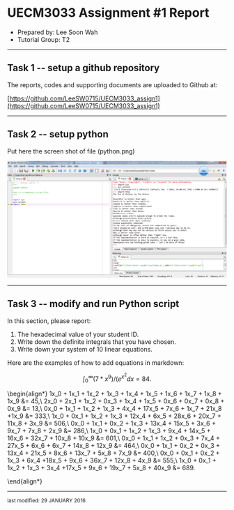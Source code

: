 UECM3033 Assignment #1 Report
========================================================

- Prepared by: Lee Soon Wah
- Tutorial Group: T2

--------------------------------------------------------

## Task 1 -- setup a github repository

The reports, codes and supporting documents are uploaded to Github at: 

[https://github.com/LeeSW0715/UECM3033_assign1](https://github.com/LeeSW0715/UECM3033_assign1)


---------------------------------------------------------

## Task 2 -- setup python

Put here the screen shot of file (python.png)

![python.png](python.png)


------------------------------------------------------------

## Task 3 -- modify and run Python script

In this section, please report:

1. The hexadecimal value of your student ID.
2. Write down the definite integrals that you have chosen.
3. Write down your system of 10 linear equations.

Here are the examples of how to add equations in markdown:

$$\int_0^{\infty} (7*x^{9})/(e^{x^2}dx = 84.$$

\begin{align*}
1x_0 + 1x_1 + 1x_2 + 1x_3 + 1x_4 + 1x_5 + 1x_6 + 1x_7 + 1x_8 + 1x_9 &= 45,\\
2x_0 + 2x_1 + 1x_2 + 0x_3 + 1x_4 + 1x_5 + 0x_6 + 0x_7 + 0x_8 + 0x_9 &= 13,\\
0x_0 + 1x_1 + 1x_2 + 1x_3 + 4x_4 + 17x_5 + 7x_6 + 1x_7 + 21x_8 +1x_9 &= 333,\\
1x_0 + 0x_1 + 1x_2 + 1x_3 + 12x_4 + 6x_5 + 28x_6 + 20x_7 + 11x_8 + 3x_9 &= 506,\\
0x_0 + 1x_1 + 0x_2 + 1x_3 + 13x_4 + 15x_5 + 3x_6 + 9x_7 + 7x_8 + 2x_9 &= 286,\\
1x_0 + 0x_1 + 1x_2 + 1x_3 + 9x_4 + 14x_5 + 16x_6 + 32x_7 + 10x_8 + 10x_9 &= 601,\\
0x_0 + 1x_1 + 1x_2 + 0x_3 + 7x_4 + 27x_5 + 6x_6 + 6x_7 + 14x_8 + 12x_9 &= 464,\\
0x_0 + 1x_1 + 0x_2 + 0x_3 + 13x_4 + 21x_5 + 8x_6 + 13x_7 + 5x_8 + 7x_9 &= 400,\\
0x_0 + 0x_1 + 0x_2 + 1x_3 + 6x_4 +18x_5 + 9x_6 + 36x_7 + 12x_8 + 4x_9 &= 555,\\
1x_0 + 0x_1 + 1x_2 + 1x_3 + 3x_4 +17x_5 + 9x_6 + 19x_7 + 5x_8 + 40x_9 &= 689.

\end{align*}

-----------------------------------

<sup>last modified: 29 JANUARY 2016 </sup>
